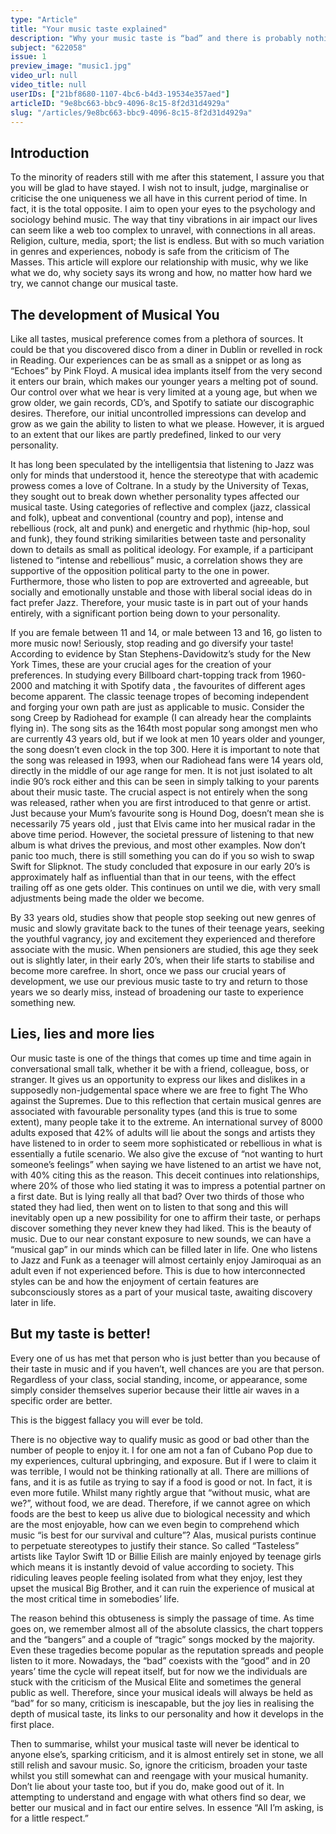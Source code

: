 ```yaml
---
type: "Article"
title: "Your music taste explained"
description: "Why your music taste is “bad” and there is probably nothing you can do about it."
subject: "622058"
issue: 1
preview_image: "music1.jpg"
video_url: null
video_title: null
userIDs: ["21bf8680-1107-4bc6-b4d3-19534e357aed"]
articleID: "9e8bc663-bbc9-4096-8c15-8f2d31d4929a"
slug: "/articles/9e8bc663-bbc9-4096-8c15-8f2d31d4929a"
---
```


## Introduction
To the minority of readers still with me after this statement, I assure you that you will be glad to have stayed. I wish not to insult, judge, marginalise or criticise the one uniqueness we all have in this current period of time. In fact, it is the total opposite. I aim to open your eyes to the psychology and sociology behind music. The way that tiny vibrations in air impact our lives can seem like a web too complex to unravel, with connections in all areas. Religion, culture, media, sport; the list is endless. But with so much variation in genres and experiences, nobody is safe from the criticism of The Masses. This article will explore our relationship with music, why we like what we do, why society says its wrong and how, no matter how hard we try, we cannot change our musical taste. 

## The development of Musical You
Like all tastes, musical preference comes from a plethora of sources. It could be that you discovered disco from a diner in Dublin or revelled in rock in Reading. Our experiences can be as small as a snippet or as long as “Echoes” by Pink Floyd. A musical idea implants itself from the very second it enters our brain, which makes our younger years a melting pot of sound. Our control over what we hear is very limited at a young age, but when we grow older, we gain records, CD’s, and Spotify to satiate our discographic desires. Therefore, our initial uncontrolled impressions can develop and grow as we gain the ability to listen to what we please. However, it is argued to an extent that our likes are partly predefined, linked to our very personality.

It has long been speculated by the intelligentsia that listening to Jazz was only for minds that understood it, hence the stereotype that with academic prowess comes a love of Coltrane. In a study by the University of Texas, they sought out to break down whether personality types affected our musical taste. Using categories of reflective and complex (jazz, classical and folk), upbeat and conventional (country and pop), intense and rebellious (rock, alt and punk) and energetic and rhythmic (hip-hop, soul and funk), they found striking similarities between taste and personality down to details as small as political ideology. For example, if a participant listened to “intense and rebellious” music, a correlation shows they are supportive of the opposition political party to the one in power. Furthermore, those who listen to pop are extroverted and agreeable, but socially and emotionally unstable and those with liberal social ideas do in fact prefer Jazz. Therefore, your music taste is in part out of your hands entirely, with a significant portion being down to your personality.

If you are female between 11 and 14, or male between 13 and 16, go listen to more music now! Seriously, stop reading and go diversify your taste! According to evidence by Stan Stephens-Davidowitz’s study for the New York Times, these are your crucial ages for the creation of your preferences. In studying every Billboard chart-topping track from 1960-2000 and matching it with Spotify data , the favourites of different ages become apparent. The classic teenage tropes of becoming independent and forging your own path are just as applicable to music. Consider the song Creep by Radiohead for example (I can already hear the complaints flying in). The song sits as the 164th most popular song amongst men who are currently 43 years old, but if we look at men 10 years older and younger, the song doesn’t even clock in the top 300. Here it is important to note that the song was released in 1993, when our Radiohead fans were 14 years old, directly in the middle of our age range for men. It is not just isolated to alt indie 90’s rock either and this can be seen in simply talking to your parents about their music taste. The crucial aspect is not entirely when the song was released, rather when you are first introduced to that genre or artist. Just because your Mum’s favourite song is Hound Dog, doesn’t mean she is necessarily 75 years old , just that Elvis came into her musical radar in the above time period. However, the societal pressure of listening to that new album is what drives the previous, and most other examples. Now don’t panic too much, there is still something you can do if you so wish to swap Swift for Slipknot. The study concluded that exposure in our early 20’s is approximately half as influential than that in our teens, with the effect trailing off as one gets older. This continues on until we die, with very small adjustments being made the older we become.

By 33 years old, studies show that people stop seeking out new genres of music and slowly gravitate back to the tunes of their teenage years, seeking the youthful vagrancy, joy and excitement they experienced and therefore associate with the music. When pensioners are studied, this age they seek out is slightly later, in their early 20’s, when their life starts to stabilise and become more carefree. In short, once we pass our crucial years of development, we use our previous music taste to try and return to those years we so dearly miss, instead of broadening our taste to experience something new.

## Lies, lies and more lies
Our music taste is one of the things that comes up time and time again in conversational small talk, whether it be with a friend, colleague, boss, or stranger. It gives us an opportunity to express our likes and dislikes in a supposedly non-judgemental space where we are free to fight The Who against the Supremes. Due to this reflection that certain musical genres are associated with favourable personality types (and this is true to some extent), many people take it to the extreme. An international survey of 8000 adults exposed that 42% of adults will lie about the songs and artists they have listened to in order to seem more sophisticated or rebellious in what is essentially a futile scenario. We also give the excuse of “not wanting to hurt someone’s feelings” when saying we have listened to an artist we have not, with 40% citing this as the reason. This deceit continues into relationships, where 20% of those who lied stating it was to impress a potential partner on a first date.
But is lying really all that bad? Over two thirds of those who stated they had lied, then went on to listen to that song and this will inevitably open up a new possibility for one to affirm their taste, or perhaps discover something they never knew they had liked. This is the beauty of music. Due to our near constant exposure to new sounds, we can have a “musical gap” in our minds which can be filled later in life. One who listens to Jazz and Funk as a teenager will almost certainly enjoy Jamiroquai as an adult even if not experienced before. This is due to how interconnected styles can be and how the enjoyment of certain features are subconsciously stores as a part of your musical taste, awaiting discovery later in life.

## But my taste is better!
Every one of us has met that person who is just better than you because of their taste in music and if you haven’t, well chances are you are that person. Regardless of your 
class, social standing, income, or appearance, some simply consider themselves superior because their little air waves in a specific order are better. 

This is the biggest fallacy you will ever be told.

There is no objective way to qualify music as good or bad other than the number of people to enjoy it. I for one am not a fan of Cubano Pop due to my experiences, cultural upbringing, and exposure. But if I were to claim it was terrible, I would not be thinking rationally at all. There are millions of fans, and it is as futile as trying to say if a food is good or not. In fact, it is even more futile. Whilst many rightly argue that “without music, what are we?”, without food, we are dead. Therefore, if we cannot agree on which foods are the best to keep us alive due to biological necessity and which are the most enjoyable, how can we even begin to comprehend which music “is best for our survival and culture”? Alas, musical purists continue to perpetuate stereotypes to justify their stance. So called “Tasteless” artists like Taylor Swift 1D or Billie Eilish are mainly enjoyed by teenage girls which means it is instantly devoid of value according to society. This ridiculing leaves people feeling isolated from what they enjoy, lest they upset the musical Big Brother, and it can ruin the experience of musical at the most critical time in somebodies’ life.   

The reason behind this obtuseness is simply the passage of time. As time goes on, we remember almost all of the absolute classics, the chart toppers and the “bangers” and a couple of “tragic” songs mocked by the majority. Even these tragedies become popular as the reputation spreads and people listen to it more. Nowadays, the “bad” coexists with the “good” and in 20 years’ time the cycle will repeat itself, but for now we the individuals are stuck with the criticism of the Musical Elite and sometimes the general public as well. Therefore, since your musical ideals will always be held as “bad” for so many, criticism is inescapable, but the joy lies in realising the depth of musical taste, its links to our personality and how it develops in the first place.


Then to summarise, whilst your musical taste will never be identical to anyone else’s, sparking criticism, and it is almost entirely set in stone, we all still relish and savour music. So, ignore the criticism, broaden your taste whilst you still somewhat can and reengage with your musical humanity. Don’t lie about your taste too, but if you do, make good out of it. In attempting to understand and engage with what others find so dear, we better our musical and in fact our entire selves. In essence “All I’m asking, is for a little respect.”

